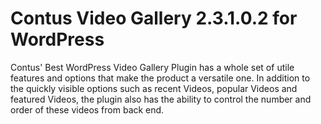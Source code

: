 Contus Video Gallery 2.3.1.0.2 for WordPress
===============

Contus' Best WordPress Video Gallery Plugin has a whole set of utile features and options that make the product a versatile one. In addition to the quickly visible options such as recent Videos, popular Videos and featured Videos, the plugin also has the ability to control the number and order of these videos from back end.
